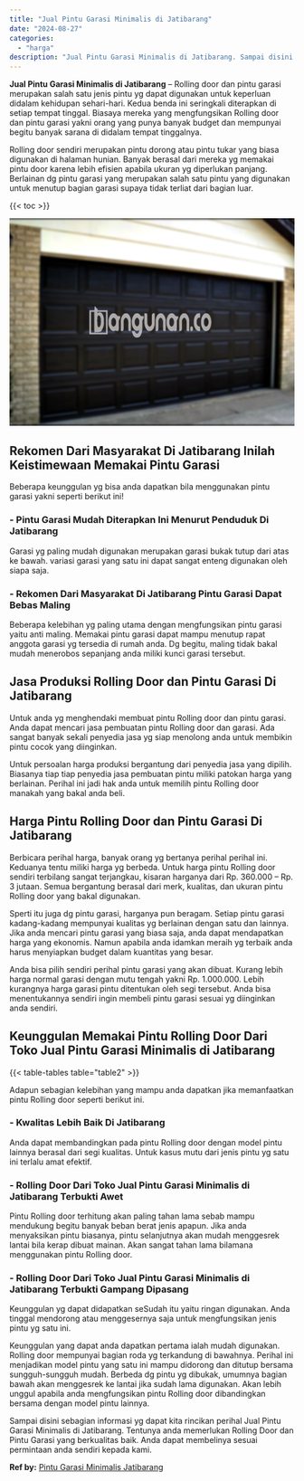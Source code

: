 ```yaml
---
title: "Jual Pintu Garasi Minimalis di Jatibarang"
date: "2024-08-27"
categories: 
  - "harga"
description: "Jual Pintu Garasi Minimalis di Jatibarang. Sampai disini sebagian informasi yg dapat kita rincikan perihal Jual Pintu Garasi Minimalis di Jatibarang. Tentuny..."
---
```


**Jual Pintu Garasi Minimalis di Jatibarang** – Rolling door dan pintu garasi merupakan salah satu jenis pintu yg dapat digunakan untuk keperluan didalam kehidupan sehari-hari. Kedua benda ini seringkali diterapkan di setiap tempat tinggal. Biasaya mereka yang mengfungsikan Rolling door dan pintu garasi yakni orang yang punya banyak budget dan mempunyai begitu banyak sarana di didalam tempat tinggalnya.

Rolling door sendiri merupakan pintu dorong atau pintu tukar yang biasa digunakan di halaman hunian. Banyak berasal dari mereka yg memakai pintu door karena lebih efisien apabila ukuran yg diperlukan panjang. Berlainan dg pintu garasi yang merupakan salah satu pintu yang digunakan untuk menutup bagian garasi supaya tidak terliat dari bagian luar.

{{< toc >}}

![Jual Pintu Garasi Minimalis di Jatibarang](/images/pintu-garasi-65.png)

## Rekomen Dari Masyarakat Di Jatibarang Inilah Keistimewaan Memakai Pintu Garasi

Beberapa keunggulan yg bisa anda dapatkan bila menggunakan pintu garasi yakni seperti berikut ini!

### \- Pintu Garasi Mudah Diterapkan Ini Menurut Penduduk Di Jatibarang

Garasi yg paling mudah digunakan merupakan garasi bukak tutup dari atas ke bawah. variasi garasi yang satu ini dapat sangat enteng digunakan oleh siapa saja.

### \- Rekomen Dari Masyarakat Di Jatibarang Pintu Garasi Dapat Bebas Maling

Beberapa kelebihan yg paling utama dengan mengfungsikan pintu garasi yaitu anti maling. Memakai pintu garasi dapat mampu menutup rapat anggota garasi yg tersedia di rumah anda. Dg begitu, maling tidak bakal mudah menerobos sepanjang anda miliki kunci garasi tersebut.

## Jasa Produksi Rolling Door dan Pintu Garasi Di Jatibarang

Untuk anda yg menghendaki membuat pintu Rolling door dan pintu garasi. Anda dapat mencari jasa pembuatan pintu Rolling door dan garasi. Ada sangat banyak sekali penyedia jasa yg siap menolong anda untuk membikin pintu cocok yang diinginkan.

Untuk persoalan harga produksi bergantung dari penyedia jasa yang dipilih. Biasanya tiap tiap penyedia jasa pembuatan pintu miliki patokan harga yang berlainan. Perihal ini jadi hak anda untuk memilih pintu Rolling door manakah yang bakal anda beli.

## Harga Pintu Rolling Door dan Pintu Garasi Di Jatibarang

Berbicara perihal harga, banyak orang yg bertanya perihal perihal ini. Keduanya tentu miliki harga yg berbeda. Untuk harga pintu Rolling door sendiri terbilang sangat terjangkau, kisaran harganya dari Rp. 360.000 – Rp. 3 jutaan. Semua bergantung berasal dari merk, kualitas, dan ukuran pintu Rolling door yang bakal digunakan.

Sperti itu juga dg pintu garasi, harganya pun beragam. Setiap pintu garasi kadang-kadang mempunyai kualitas yg berlainan dengan satu dan lainnya. Jika anda mencari pintu garasi yang biasa saja, anda dapat mendapatkan harga yang ekonomis. Namun apabila anda idamkan meraih yg terbaik anda harus menyiapkan budget dalam kuantitas yang besar.

Anda bisa pilih sendiri perihal pintu garasi yang akan dibuat. Kurang lebih harga normal garasi dengan mutu tengah yakni Rp. 1.000.000. Lebih kurangnya harga garasi pintu ditentukan oleh segi tersebut. Anda bisa menentukannya sendiri ingin membeli pintu garasi sesuai yg diinginkan anda sendiri.

## Keunggulan Memakai Pintu Rolling Door Dari Toko Jual Pintu Garasi Minimalis di Jatibarang

{{< table-tables table="table2" >}}

Adapun sebagian kelebihan yang mampu anda dapatkan jika memanfaatkan pintu Rolling door seperti berikut ini.

### \- Kwalitas Lebih Baik Di Jatibarang

Anda dapat membandingkan pada pintu Rolling door dengan model pintu lainnya berasal dari segi kualitas. Untuk kasus mutu dari jenis pintu yg satu ini terlalu amat efektif.

### \- Rolling Door Dari Toko Jual Pintu Garasi Minimalis di Jatibarang Terbukti Awet

Pintu Rolling door terhitung akan paling tahan lama sebab mampu mendukung begitu banyak beban berat jenis apapun. Jika anda menyaksikan pintu biasanya, pintu selanjutnya akan mudah menggesrek lantai bila kerap dibuat mainan. Akan sangat tahan lama bilamana menggunakan pintu Rolling door.

### \- Rolling Door Dari Toko Jual Pintu Garasi Minimalis di Jatibarang Terbukti Gampang Dipasang

Keunggulan yg dapat didapatkan seSudah itu yaitu ringan digunakan. Anda tinggal mendorong atau menggesernya saja untuk mengfungsikan jenis pintu yg satu ini.

Keunggulan yang dapat anda dapatkan pertama ialah mudah digunakan. Rolling door mempunyai bagian roda yg terkandung di bawahnya. Perihal ini menjadikan model pintu yang satu ini mampu didorong dan ditutup bersama sungguh-sungguh mudah. Berbeda dg pintu yg dibukak, umumnya bagian bawah akan menggesrek ke lantai jika sudah lama digunakan. Akan lebih unggul apabila anda mengfungsikan pintu Rolling door dibandingkan bersama dengan model pintu lainnya.

Sampai disini sebagian informasi yg dapat kita rincikan perihal Jual Pintu Garasi Minimalis di Jatibarang. Tentunya anda memerlukan Rolling Door dan Pintu Garasi yang berkualitas baik. Anda dapat membelinya sesuai permintaan anda sendiri kepada kami.

**Ref by:** [Pintu Garasi Minimalis Jatibarang](https://id.wikipedia.org/wiki/Pintu)
